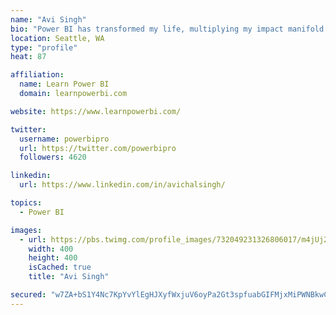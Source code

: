 ```yaml
---
name: "Avi Singh"
bio: "Power BI has transformed my life, multiplying my impact manifold. Now I am on a mission to spread the word and share the knowledge"
location: Seattle, WA
type: "profile"
heat: 87

affiliation:
  name: Learn Power BI
  domain: learnpowerbi.com

website: https://www.learnpowerbi.com/

twitter:
  username: powerbipro
  url: https://twitter.com/powerbipro
  followers: 4620

linkedin:
  url: https://www.linkedin.com/in/avichalsingh/

topics:
  - Power BI

images:
  - url: https://pbs.twimg.com/profile_images/732049231326806017/m4jUj2Lu_400x400.jpg
    width: 400
    height: 400
    isCached: true
    title: "Avi Singh"

secured: "w7ZA+bS1Y4Nc7KpYvYlEgHJXyfWxjuV6oyPa2Gt3spfuabGIFMjxMiPWNBkwCLCrPhrorD2bYwcLC9vKqZDLRbnRk8OjmqXuj3whdd9Xs+RIJDoMhfkvvNfrTvXqm1Y5r5Mu1VcEDYzmxeu0nRlifPpRn8nekybo3RGbYNS0EpY9FifHPa4ZjuYYaeBV856UZMEF/cmkaUpV/CipBhLumk6cNNWBYTcEfIsF/5Ui9yYQ1MqOIkwlpyCBnyNeNoC/jjx9xhI0xJP9ZZzyZXAskNZfr73LvzsojIUfx7uovZpx26XwI0dbxYkWIYRjfbFIEx5FuIn395hOeBv2JX5iYeYruZmBcEjZ4TBCCoROU9JxCvqhTKSY97+P3jeH+KMsuhrw0BeGBwf/H96QTY6YG/O2+2tdQCURLe3yb5KCS9c=;y7mGl4rZJSN8BXLHgxNWPQ=="
---
```


